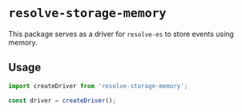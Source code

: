 # `resolve-storage-memory`

This package serves as a driver for `resolve-es` to store events using memory.

## Usage

```js
import createDriver from 'resolve-storage-memory';

const driver = createDriver();
```
